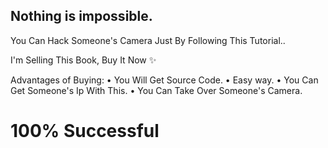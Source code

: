 ## Nothing is impossible.

You Can Hack Someone's Camera Just By Following This Tutorial..

I'm Selling This Book, Buy It Now ✨

Advantages of Buying:
• You Will Get Source Code.
• Easy way.
• You Can Get Someone's Ip With This.
• You Can Take Over Someone's Camera.

# 100% Successful
